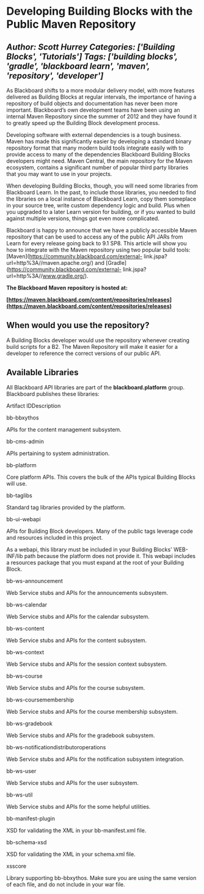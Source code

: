 # Developing Building Blocks with the Public Maven Repository
*Author: Scott Hurrey*
*Categories: ['Building Blocks', 'Tutorials']*
*Tags: ['building blocks', 'gradle', 'blackboard learn', 'maven', 'repository', 'developer']*
---
As Blackboard shifts to a more modular delivery model, with more features
delivered as Building Blocks at regular intervals, the importance of having a
repository of build objects and documentation has never been more important.
Blackboard’s own development teams have been using an internal Maven
Repository since the summer of 2012 and they have found it to greatly speed up
the Building Block development process.

Developing software with external dependencies is a tough business. Maven has
made this significantly easier by developing a standard binary repository
format that many modern build tools integrate easily with to provide access to
many of the dependencies Blackboard Building Blocks developers might need.
Maven Central, the main repository for the Maven ecosystem, contains a
significant number of popular third party libraries that you may want to use
in your projects.

When developing Building Blocks, though, you will need some libraries from
Blackboard Learn. In the past, to include those libraries, you needed to find
the libraries on a local instance of Blackboard Learn, copy them someplace in
your source tree, write custom dependency logic and build. Plus when you
upgraded to a later Learn version for building, or if you wanted to build
against multiple versions, things got even more complicated.

Blackboard is happy to announce that we have a publicly accessible Maven
repository that can be used to access any of the public API JARs from Learn
for every release going back to 9.1 SP8. This article will show you how to
integrate with the Maven repository using two popular build tools:
[Maven](https://community.blackboard.com/external-
link.jspa?url=http%3A//maven.apache.org/) and
[Gradle](https://community.blackboard.com/external-
link.jspa?url=http%3A//www.gradle.org/).

**The Blackboard Maven repository is hosted at:**

**[https://maven.blackboard.com/content/repositories/releases](https://maven.blackboard.com/content/repositories/releases)**

## When would you use the repository?

A Building Blocks developer would use the repository whenever creating build
scripts for a B2. The Maven Repository will make it easier for a developer to
reference the correct versions of our public API.

## Available Libraries

All Blackboard API libraries are part of the **blackboard.platform** group.
Blackboard publishes these libraries:

Artifact IDDescription

bb-bbxythos

APIs for the content management subsystem.

bb-cms-admin

APIs pertaining to system administration.

bb-platform

Core platform APIs. This covers the bulk of the APIs typical Building Blocks
will use.

bb-taglibs

Standard tag libraries provided by the platform.

bb-ui-webapi

APIs for Building Block developers. Many of the public tags leverage code and
resources included in this project.

As a webapi, this library must be included in your Building Blocks' WEB-
INF/lib path because the platform does not provide it. This webapi includes a
resources package that you must expand at the root of your Building Block.

bb-ws-announcement

Web Service stubs and APIs for the announcements subsystem.

bb-ws-calendar

Web Service stubs and APIs for the calendar subsystem.

bb-ws-content

Web Service stubs and APIs for the content subsystem.

bb-ws-context

Web Service stubs and APIs for the session context subsystem.

bb-ws-course

Web Service stubs and APIs for the course subsystem.

bb-ws-coursemembership

Web Service stubs and APIs for the course membership subsystem.

bb-ws-gradebook

Web Service stubs and APIs for the gradebook subsystem.

bb-ws-notificationdistributoroperations

Web Service stubs and APIs for the notification subsystem integration.

bb-ws-user

Web Service stubs and APIs for the user subsystem.

bb-ws-util

Web Service stubs and APIs for the some helpful utilities.

bb-manifest-plugin

XSD for validating the XML in your bb-manifest.xml file.

bb-schema-xsd

XSD for validating the XML in your schema.xml file.

xsscore

Library supporting bb-bbxythos. Make sure you are using the same version of
each file, and do not include in your war file.

